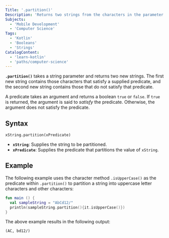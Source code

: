 ```yaml
---
Title: '.partition()'
Description: 'Returns two strings from the characters in the parameter string that satisfy a given predicate.'
Subjects:
  - 'Mobile Development'
  - 'Computer Science'
Tags:
  - 'Kotlin'
  - 'Booleans'
  - 'Strings'
CatalogContent:
  - 'learn-kotlin'
  - 'paths/computer-science'
---
```


**`.partition()`** takes a string parameter and returns two new strings. The first new string contains those characters that satisfy a supplied predicate, and the second new string contains those that do not satisfy that predicate.

A predicate takes an argument and returns a boolean `true` or `false`. If `true` is returned, the argument is said to _satisfy_ the predicate. Otherwise, the argument does not satisfy the predicate.

## Syntax

```pseudo
xString.partition(xPredicate)
```

- **`xString`**: Supplies the string to be partitioned.
- **`xPredicate`**: Supplies the predicate that partitions the value of `xString`.

## Example

The following example uses the character method `.isUpperCase()` as the predicate within `.partition()` to partition a string into uppercase letter characters and other characters:

```kotlin
fun main () {
  val sampleString = "AbCd12/"
  println(sampleString.partition(){it.isUpperCase()})
}
```

The above example results in the following output:

```shell
(AC, bd12/)
```
